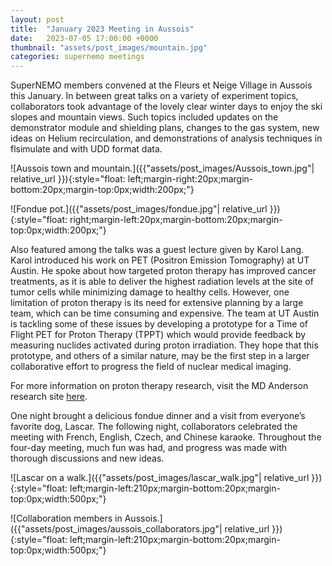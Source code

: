 ```yaml
---
layout: post
title:  "January 2023 Meeting in Aussois"
date:   2023-07-05 17:00:00 +0000
thumbnail: "assets/post_images/mountain.jpg"
categories: supernemo meetings
---
```


SuperNEMO members convened at the Fleurs et Neige Village in Aussois this January. In between great talks on a variety of experiment topics, collaborators took advantage of the lovely clear winter days to enjoy the ski slopes and mountain views. Such topics included updates on the demonstrator module and shielding plans, changes to the gas system, new ideas on Helium recirculation, and demonstrations of analysis techniques in flsimulate and with UDD format data. 

![Aussois town and mountain.]({{"assets/post_images/Aussois_town.jpg"| relative_url }}){:style="float: left;margin-right:20px;margin-bottom:20px;margin-top:0px;width:200px;"}

![Fondue pot.]({{"assets/post_images/fondue.jpg"| relative_url }}){:style="float: right;margin-left:20px;margin-bottom:20px;margin-top:0px;width:200px;"}

Also featured among the talks was a guest lecture given by Karol Lang. Karol introduced his work on PET (Positron Emission Tomography) at UT Austin. He spoke about how targeted proton therapy has improved cancer treatments, as it is able to deliver the highest radiation levels at the site of tumor cells while minimizing damage to healthy cells. However, one limitation of proton therapy is its need for extensive planning by a large team, which can be time consuming and expensive. The team at UT Austin is tackling some of these issues by developing a prototype for a Time of Flight PET for Proton Therapy (TPPT) which would provide feedback by measuring nuclides activated during proton irradiation. They hope that this prototype, and others of a similar nature, may be the first step in a larger collaborative effort to progress the field of nuclear medical imaging. 

For more information on proton therapy research, visit the MD Anderson research site [here](https://www.mdanderson.org/research.html).

One night brought a delicious fondue dinner and a visit from everyone’s favorite dog, Lascar. The following night, collaborators celebrated the meeting with French, English, Czech, and Chinese karaoke. Throughout the four-day meeting, much fun was had, and progress was made with thorough discussions and new ideas. 

![Lascar on a walk.]({{"assets/post_images/lascar_walk.jpg"| relative_url }}){:style="float: left;margin-left:210px;margin-bottom:20px;margin-top:0px;width:500px;"}

![Collaboration members in Aussois.]({{"assets/post_images/aussois_collaborators.jpg"| relative_url }}){:style="float: left;margin-left:210px;margin-bottom:20px;margin-top:0px;width:500px;"}

